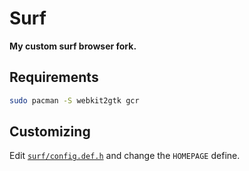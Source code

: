 # Surf
**My custom surf browser fork.**

## Requirements
```bash
sudo pacman -S webkit2gtk gcr 
```

## Customizing
Edit [`surf/config.def.h`](surf/config.def.h) and change the `HOMEPAGE` define.
